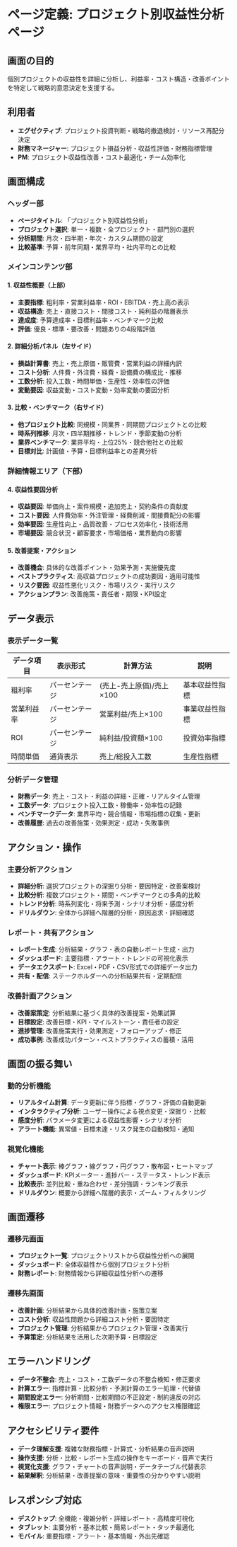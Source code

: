 # ページ定義: プロジェクト別収益性分析ページ

## 画面の目的
個別プロジェクトの収益性を詳細に分析し、利益率・コスト構造・改善ポイントを特定して戦略的意思決定を支援する。

## 利用者
- **エグゼクティブ**: プロジェクト投資判断・戦略的撤退検討・リソース再配分決定
- **財務マネージャー**: プロジェクト損益分析・収益性評価・財務指標管理
- **PM**: プロジェクト収益性改善・コスト最適化・チーム効率化

## 画面構成

### ヘッダー部
- **ページタイトル**: 「プロジェクト別収益性分析」
- **プロジェクト選択**: 単一・複数・全プロジェクト・部門別の選択
- **分析期間**: 月次・四半期・年次・カスタム期間の設定
- **比較基準**: 予算・前年同期・業界平均・社内平均との比較

### メインコンテンツ部

#### 1. 収益性概要（上部）
- **主要指標**: 粗利率・営業利益率・ROI・EBITDA・売上高の表示
- **収益構造**: 売上・直接コスト・間接コスト・純利益の階層表示
- **達成度**: 予算達成率・目標利益率・ベンチマーク比較
- **評価**: 優良・標準・要改善・問題ありの4段階評価

#### 2. 詳細分析パネル（左サイド）
- **損益計算書**: 売上・売上原価・販管費・営業利益の詳細内訳
- **コスト分析**: 人件費・外注費・経費・設備費の構成比・推移
- **工数分析**: 投入工数・時間単価・生産性・効率性の評価
- **変動要因**: 収益変動・コスト変動・効率変動の要因分析

#### 3. 比較・ベンチマーク（右サイド）
- **他プロジェクト比較**: 同規模・同業界・同期間プロジェクトとの比較
- **時系列推移**: 月次・四半期推移・トレンド・季節変動の分析
- **業界ベンチマーク**: 業界平均・上位25%・競合他社との比較
- **目標対比**: 計画値・予算・目標利益率との差異分析

### 詳細情報エリア（下部）

#### 4. 収益性要因分析
- **収益要因**: 単価向上・案件規模・追加売上・契約条件の貢献度
- **コスト要因**: 人件費効率・外注管理・経費削減・間接費配分の影響
- **効率要因**: 生産性向上・品質改善・プロセス効率化・技術活用
- **市場要因**: 競合状況・顧客要求・市場価格・業界動向の影響

#### 5. 改善提案・アクション
- **改善機会**: 具体的な改善ポイント・効果予測・実施優先度
- **ベストプラクティス**: 高収益プロジェクトの成功要因・適用可能性
- **リスク要因**: 収益性悪化リスク・市場リスク・実行リスク
- **アクションプラン**: 改善施策・責任者・期限・KPI設定

## データ表示

### 表示データ一覧
| データ項目 | 表示形式 | 計算方法 | 説明 |
|-----------|---------|---------|------|
| 粗利率 | パーセンテージ | (売上-売上原価)/売上×100 | 基本収益性指標 |
| 営業利益率 | パーセンテージ | 営業利益/売上×100 | 事業収益性指標 |
| ROI | パーセンテージ | 純利益/投資額×100 | 投資効率指標 |
| 時間単価 | 通貨表示 | 売上/総投入工数 | 生産性指標 |

### 分析データ管理
- **財務データ**: 売上・コスト・利益の詳細・正確・リアルタイム管理
- **工数データ**: プロジェクト投入工数・稼働率・効率性の記録
- **ベンチマークデータ**: 業界平均・競合情報・市場指標の収集・更新
- **改善履歴**: 過去の改善施策・効果測定・成功・失敗事例

## アクション・操作

### 主要分析アクション
- **詳細分析**: 選択プロジェクトの深掘り分析・要因特定・改善案検討
- **比較分析**: 複数プロジェクト・期間・ベンチマークとの多角的比較
- **トレンド分析**: 時系列変化・将来予測・シナリオ分析・感度分析
- **ドリルダウン**: 全体から詳細へ階層的分析・原因追求・詳細確認

### レポート・共有アクション
- **レポート生成**: 分析結果・グラフ・表の自動レポート生成・出力
- **ダッシュボード**: 主要指標・アラート・トレンドの可視化表示
- **データエクスポート**: Excel・PDF・CSV形式での詳細データ出力
- **共有・配信**: ステークホルダーへの分析結果共有・定期配信

### 改善計画アクション
- **改善案策定**: 分析結果に基づく具体的改善提案・効果試算
- **目標設定**: 改善目標・KPI・マイルストーン・責任者の設定
- **進捗管理**: 改善施策実行・効果測定・フォローアップ・修正
- **成功事例**: 改善成功パターン・ベストプラクティスの蓄積・活用

## 画面の振る舞い

### 動的分析機能
- **リアルタイム計算**: データ更新に伴う指標・グラフ・評価の自動更新
- **インタラクティブ分析**: ユーザー操作による視点変更・深掘り・比較
- **感度分析**: パラメータ変更による収益性影響・シナリオ分析
- **アラート機能**: 異常値・目標未達・リスク発生の自動検知・通知

### 視覚化機能
- **チャート表示**: 棒グラフ・線グラフ・円グラフ・散布図・ヒートマップ
- **ダッシュボード**: KPIメーター・進捗バー・ステータス・トレンド表示
- **比較表示**: 並列比較・重ね合わせ・差分強調・ランキング表示
- **ドリルダウン**: 概要から詳細へ階層的表示・ズーム・フィルタリング

## 画面遷移

### 遷移元画面
- **プロジェクト一覧**: プロジェクトリストから収益性分析への展開
- **ダッシュボード**: 全体収益性から個別プロジェクト分析
- **財務レポート**: 財務情報から詳細収益性分析への遷移

### 遷移先画面
- **改善計画**: 分析結果から具体的改善計画・施策立案
- **コスト分析**: 収益性問題から詳細コスト分析・要因特定
- **プロジェクト管理**: 分析結果からプロジェクト管理・改善実行
- **予算策定**: 分析結果を活用した次期予算・目標設定

## エラーハンドリング
- **データ不整合**: 売上・コスト・工数データの不整合検知・修正要求
- **計算エラー**: 指標計算・比較分析・予測計算のエラー処理・代替値
- **期間設定エラー**: 分析期間・比較期間の不正設定・制約違反の対応
- **権限エラー**: プロジェクト情報・財務データへのアクセス権限確認

## アクセシビリティ要件
- **データ理解支援**: 複雑な財務指標・計算式・分析結果の音声説明
- **操作支援**: 分析・比較・レポート生成の操作をキーボード・音声で実行
- **視覚化支援**: グラフ・チャートの音声説明・データテーブル代替表示
- **結果解釈**: 分析結果・改善提案の意味・重要性の分かりやすい説明

## レスポンシブ対応
- **デスクトップ**: 全機能・複雑分析・詳細レポート・高精度可視化
- **タブレット**: 主要分析・基本比較・簡易レポート・タッチ最適化
- **モバイル**: 重要指標・アラート・基本情報・外出先確認